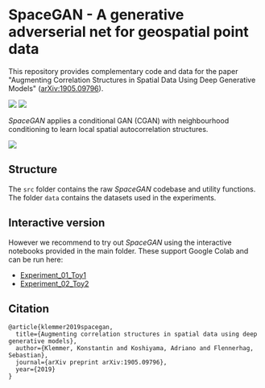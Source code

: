 # SpaceGAN - A generative adverserial net for geospatial point data

This repository provides complementary code and data for the paper "Augmenting Correlation Structures in Spatial Data Using Deep Generative Models" ([arXiv:1905.09796](https://arxiv.org/abs/1905.09796)).

![](https://raw.githubusercontent.com/konstantinklemmer/spacegan/master/img/img1.png) ![](https://raw.githubusercontent.com/konstantinklemmer/spacegan/master/img/img2.png)

*SpaceGAN* applies a conditional GAN (CGAN) with neighbourhood conditioning to learn local spatial autocorrelation structures.

![](https://raw.githubusercontent.com/konstantinklemmer/spacegan/master/img/img3.png)

## Structure

The `src` folder contains the raw *SpaceGAN* codebase and utility functions. The folder `data` contains the datasets used in the experiments.

## Interactive version

However we recommend to try out *SpaceGAN* using the interactive notebooks provided in the main folder. These support Google Colab and can be run here:
* [Experiment_01_Toy1](google.com)
* [Experiment_02_Toy2](google.com)

## Citation

```
@article{klemmer2019spacegan,
  title={Augmenting correlation structures in spatial data using deep generative models},
  author={Klemmer, Konstantin and Koshiyama, Adriano and Flennerhag, Sebastian},
  journal={arXiv preprint arXiv:1905.09796},
  year={2019}
}
```

